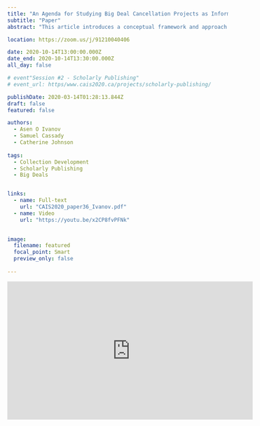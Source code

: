 ```yaml
---
title: "An Agenda for Studying Big Deal Cancellation Projects as Information Practice"
subtitle: "Paper"
abstract: "This article introduces a conceptual framework and approach for studying the information and decision-making practices of academic librarians involved in big deal cancellation projects—a type of collection malmanagement projects that are today prevalent across academic libraries in North America. We describe the nature and dynamics of big deal cancellation projects and conceptualize the quantitative and qualitative evaluations they entail. Predicated on this account, we present a theoretical and methodological agenda for empirical research. This conceptual paper goal, thus, is to describe and conceptualize big deal cancellation projects as an object of empirical research and to offer a perspective on how they can be studied as a type of information practice."

location: https://zoom.us/j/91210040406

date: 2020-10-14T13:00:00.000Z
date_end: 2020-10-14T13:30:00.000Z
all_day: false

# event"Session #2 - Scholarly Publishing"
# event_url: https/www.cais2020.ca/projects/scholarly-publishing/

publishDate: 2020-03-14T01:28:13.844Z
draft: false
featured: false

authors:
  - Asen O Ivanov
  - Samuel Cassady
  - Catherine Johnson
  
tags:
  - Collection Development
  - Scholarly Publishing
  - Big Deals


links:
  - name: Full-text
    url: "CAIS2020_paper36_Ivanov.pdf"
  - name: Video
    url: "https://youtu.be/x2CP8fvPFNk"

  
image:
  filename: featured
  focal_point: Smart
  preview_only: false
  
---
```


<iframe width="560" height="315" src="https://www.youtube.com/embed/x2CP8fvPFNk" frameborder="0" allow="accelerometer; autoplay; clipboard-write; encrypted-media; gyroscope; picture-in-picture" allowfullscreen></iframe>